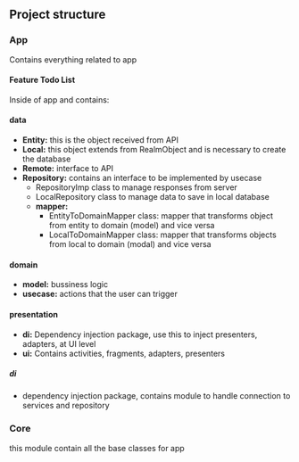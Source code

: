 ## Project structure

### App

Contains everything related to app

#### Feature Todo List

Inside of app and contains:

#### data

* **Entity:** this is the object received from API
* **Local:** this object extends from RealmObject and is necessary to create the database
* **Remote:** interface to API
* **Repository:** contains an interface to be implemented by usecase
  * RepositoryImp class to manage responses from server
  * LocalRepository class to manage data to save in local database
  * **mapper:**
	* EntityToDomainMapper class: mapper that transforms object from entity to domain (model) and vice versa
	* LocalToDomainMapper class: mapper that transforms objects from local to domain (modal) and vice versa

#### domain

* **model:** bussiness logic
* **usecase:** actions that the user can trigger

#### presentation

* **di:** Dependency injection package, use this to inject presenters, adapters, at UI level
* **ui:** Contains activities, fragments, adapters, presenters

##### di

* dependency injection package, contains module to handle connection to services and repository

### Core

this module contain all the base classes for app


